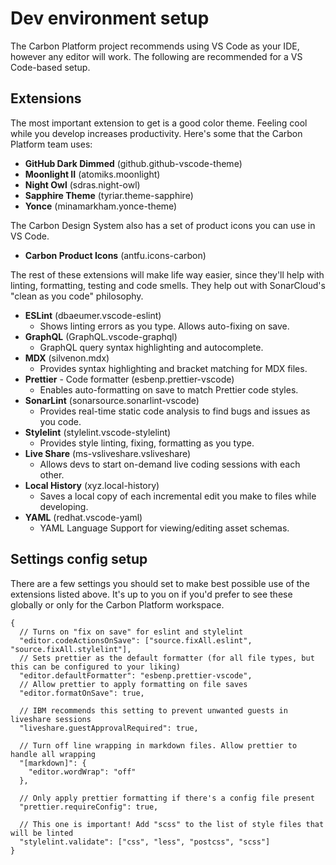 # Dev environment setup

The Carbon Platform project recommends using VS Code as your IDE, however any editor will work. The
following are recommended for a VS Code-based setup.

## Extensions

The most important extension to get is a good color theme. Feeling cool while you develop increases
productivity. Here's some that the Carbon Platform team uses:

- **GitHub Dark Dimmed** (github.github-vscode-theme)
- **Moonlight II** (atomiks.moonlight)
- **Night Owl** (sdras.night-owl)
- **Sapphire Theme** (tyriar.theme-sapphire)
- **Yonce** (minamarkham.yonce-theme)

The Carbon Design System also has a set of product icons you can use in VS Code.

- **Carbon Product Icons** (antfu.icons-carbon)

The rest of these extensions will make life way easier, since they'll help with linting, formatting,
testing and code smells. They help out with SonarCloud's "clean as you code" philosophy.

- **ESLint** (dbaeumer.vscode-eslint)
  - Shows linting errors as you type. Allows auto-fixing on save.
- **GraphQL** (GraphQL.vscode-graphql)
  - GraphQL query syntax highlighting and autocomplete.
- **MDX** (silvenon.mdx)
  - Provides syntax highlighting and bracket matching for MDX files.
- **Prettier** - Code formatter (esbenp.prettier-vscode)
  - Enables auto-formatting on save to match Prettier code styles.
- **SonarLint** (sonarsource.sonarlint-vscode)
  - Provides real-time static code analysis to find bugs and issues as you code.
- **Stylelint** (stylelint.vscode-stylelint)
  - Provides style linting, fixing, formatting as you type.
- **Live Share** (ms-vsliveshare.vsliveshare)
  - Allows devs to start on-demand live coding sessions with each other.
- **Local History** (xyz.local-history)
  - Saves a local copy of each incremental edit you make to files while developing.
- **YAML** (redhat.vscode-yaml)
  - YAML Language Support for viewing/editing asset schemas.

## Settings config setup

There are a few settings you should set to make best possible use of the extensions listed above.
It's up to you on if you'd prefer to see these globally or only for the Carbon Platform workspace.

```jsonc
{
  // Turns on "fix on save" for eslint and stylelint
  "editor.codeActionsOnSave": ["source.fixAll.eslint", "source.fixAll.stylelint"],
  // Sets prettier as the default formatter (for all file types, but this can be configured to your liking)
  "editor.defaultFormatter": "esbenp.prettier-vscode",
  // Allow prettier to apply formatting on file saves
  "editor.formatOnSave": true,

  // IBM recommends this setting to prevent unwanted guests in liveshare sessions
  "liveshare.guestApprovalRequired": true,

  // Turn off line wrapping in markdown files. Allow prettier to handle all wrapping
  "[markdown]": {
    "editor.wordWrap": "off"
  },

  // Only apply prettier formatting if there's a config file present
  "prettier.requireConfig": true,

  // This one is important! Add "scss" to the list of style files that will be linted
  "stylelint.validate": ["css", "less", "postcss", "scss"]
}
```
